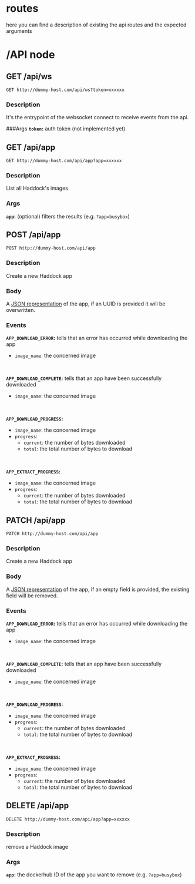 # routes
here you can find a description of existing the api routes and the expected arguments

# /API node

## GET /api/ws
```http request
GET http://dummy-host.com/api/ws?token=xxxxxx
```
### Description
It's the entrypoint of the websocket
connect to receive events from the api.

###Args
**`token`:** auth token (not implemented yet)



## GET /api/app
```http request
GET http://dummy-host.com/api/app?app=xxxxxx
```
### Description
List all Haddock's images

### Args
**`app`:** (optional) filters the results (e.g. `?app=busybox`)




## POST /api/app
```http request
POST http://dummy-host.com/api/app
```
### Description
Create a new Haddock app

### Body
A [JSON representation](../../api/database/apps.go) of the app, if an UUID is provided it will be overwritten.

### Events
**`APP_DOWNLOAD_ERROR`:** tells that an error has occurred while downloading the app<br/>
- `image_name`: the concerned image

<br/>

**`APP_DOWNLOAD_COMPLETE`:** tells that an app have been successfully downloaded <br/>
- `image_name`: the concerned image

<br/>

**`APP_DOWNLOAD_PROGRESS`:** 
- `image_name`: the concerned image
- `progress`:
  - `current`: the number of bytes downloaded
  - `total`: the total number of bytes to download

<br/>

**`APP_EXTRACT_PROGRESS`:** <br/>
- `image_name`: the concerned image
- `progress`:
    - `current`: the number of bytes downloaded
    - `total`: the total number of bytes to download

## PATCH /api/app
```http request
PATCH http://dummy-host.com/api/app
```
### Description
Create a new Haddock app

### Body
A [JSON representation](../../api/database/apps.go) of the app, if an empty field is provided, the existing field will be removed.

### Events
**`APP_DOWNLOAD_ERROR`:** tells that an error has occurred while downloading the app<br/>
- `image_name`: the concerned image

<br/>

**`APP_DOWNLOAD_COMPLETE`:** tells that an app have been successfully downloaded <br/>
- `image_name`: the concerned image

<br/>

**`APP_DOWNLOAD_PROGRESS`:**
- `image_name`: the concerned image
- `progress`:
  - `current`: the number of bytes downloaded
  - `total`: the total number of bytes to download

<br/>

**`APP_EXTRACT_PROGRESS`:** <br/>
- `image_name`: the concerned image
- `progress`:
  - `current`: the number of bytes downloaded
  - `total`: the total number of bytes to download


## DELETE /api/app
```http request
DELETE http://dummy-host.com/api/app?app=xxxxxx
```
### Description
remove a Haddock image

### Args
**`app`:** the dockerhub ID of the app you want to remove (e.g. `?app=busybox`)
